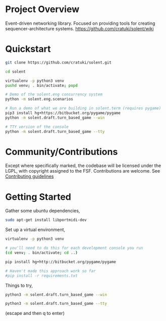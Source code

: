# Project Overview

Event-driven networking library. Focused on providing tools for creating
sequencer-architecture systems. https://github.com/cratuki/solent/wiki

# Quickstart

```bash
git clone https://github.com/cratuki/solent.git

cd solent

virtualenv -p python3 venv
pushd venv; . bin/activate; popd

# Demo of the solent.eng concurrency system
python -m solent.eng.scenarios

# Run a demo of what we are building in solent.term (requires pygame)
pip3 install hg+https://bitbucket.org/pygame/pygame
python -m solent.draft.turn_based_game --win

# TTY version of the console
python -m solent.draft.turn_based_game --tty
```

# Community/Contributions

Except where specifically marked, the codebase will be licensed under the
LGPL, with copyright assigned to the FSF. Contributions are welcome. See
[Contributing guidelines](CONTRIBUTING.md)

# Getting Started

Gather some ubuntu dependencies,

```bash
sudo apt-get install libportmidi-dev
```

Set up a virtual environment,

```bash
virtualenv -p python3 venv

# you'll need to do this for each development console you run
(cd venv; . bin/activate; cd ..)

pip install hg+http://bitbucket.org/pygame/pygame

# Haven't made this approach work so far
#pip install -r requirements.txt
```

Things to try,

```bash
python3 -m solent.draft.turn_based_game --win

python3 -m solent.draft.turn_based_game --tty
```
(escape and then q to enter)

